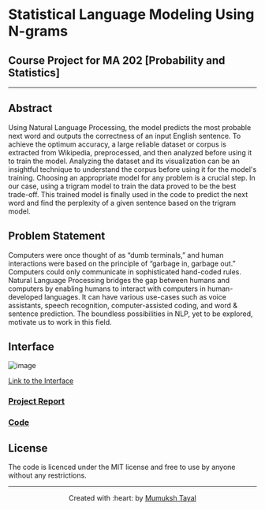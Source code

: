 # Statistical Language Modeling Using N-grams

## Course Project for MA 202 [Probability and Statistics]

***

## Abstract

Using Natural Language Processing, the model predicts the most probable next word and outputs the correctness of an input English sentence. To achieve the optimum accuracy, a large reliable dataset or corpus is extracted from Wikipedia, preprocessed, and then analyzed before using it to train the model. Analyzing the dataset and its visualization can be an insightful technique to understand the corpus before using it for the model's training. Choosing an appropriate model for any problem is a crucial step. In our case, using a trigram model to train the data proved to be the best trade-off. This trained model is finally used in the code to predict the next word and find the perplexity of a given sentence based on the trigram model.

## Problem Statement 

Computers were once thought of as “dumb terminals,” and human interactions were based on the principle of “garbage in, garbage out.” Computers could only communicate in sophisticated hand-coded rules. Natural Language Processing bridges the gap between humans and computers by enabling humans to interact with computers in human-developed languages. It can have various use-cases such as voice assistants, speech recognition, computer-assisted coding, and word & sentence prediction. The boundless possibilities in NLP, yet to be explored, motivate us to work in this field.


## Interface

![image](https://user-images.githubusercontent.com/72244706/167398395-d8776822-691b-494d-81e2-d5feee4c33fc.png)


[Link to the Interface](https://huggingface.co/spaces/Shruhrid/Next_Word_Prediction)


### [Project Report](https://github.com/MumukshTayal/Statistical-Language-Modeling-N-grams/blob/main/Report.pdf)
### [Code](https://github.com/MumukshTayal/Statistical-Language-Modeling-N-grams/blob/main/Project_Code.ipynb)

## License

The code is licenced under the MIT license and free to use by anyone without any restrictions.

***

<p align='center'>Created with :heart: by <a href="https://github.com/MumukshTayal">Mumuksh Tayal</a></p>
